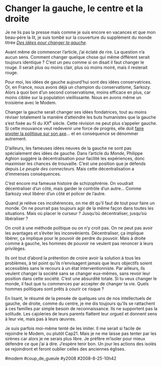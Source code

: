 # Changer la gauche, le centre et la droite

Je ne lis pas la presse mais comme je suis encore en vacances et que mon beau-père la lit, je suis tombé sur la couverture du supplément du monde titrée [*Des idées pour changer la gauche*](http://www.lemonde.fr/le-monde-2/article/2008/08/22/gauche-des-idees-pour-une-refondation_1086950_1004868.html).

Avant même de commencer l’article, j’ai éclaté de rire. La question n’a aucun sens. Comment changer quelque chose qui même différent serait toujours identique ? C’est un peu comme si on disait il faut changer le rouge. Il serait plus ou moins clair, plus où moins moiré, mais il resterait rouge.

Pour moi, les idées de gauche aujourd’hui sont des idées conservatrices. Or, en France, nous avons déjà un champion du conservatisme, Sarkozy. Alors à quoi bon d’un second conservatisme, moins efficace en plus, car moins ciblée sur la population vieillissante. Nous en avons même un troisième avec le Modem.

Changer la gauche serait changer ses idées fondatrices, tout au moins réviser totalement la manière d’atteindre les buts humanistes que la gauche s’est fixée au fil du XX<sup>e</sup> siècle. Cette révision ne peut plus s’appeler gauche. Si cette mouvance veut redevenir une force de progrès, elle doit [faire pivoter la politique sur son axe](../../2006/11/troisieme-voie-en-image.md)… et en conséquence se dénommer autrement.

D’ailleurs, les fameuses idées neuves de la gauche ne sont pas spécialement des idées de gauche. Dans l’article du *Monde*, Philippe Aghion suggère la décentralisation pour facilité les expériences, donc maximiser les chances de trouvaille. C’est une position que je défends depuis *Le peuple des connecteurs*. Mais cette décentralisation a d’immenses conséquences.

C’est encore ma fameuse histoire de schizophrénie. On voudrait décentraliser d’un côté, mais garder le contrôle d’un autre… Comme Sarkozy veut libérer d’un côté et policer de l’autre.

Quand je relève ces incohérences, on me dit qu’il faut de tout pour faire un monde. On ne pourrait pas toujours agir de la même façon dans toutes les situations. Mais où placer le curseur ? Jusqu’où décentraliser, jusqu’où libéraliser ?

On croit à une méthode politique ou on n’y croit pas. On ne peut pas avoir les avantages et s’éviter les inconvénients. Décentraliser, ça implique libérer, ça implique pour le pouvoir de perdre du pouvoir. Mais à droite comme à gauche, les hommes de pouvoir ne veulent pas renoncer à leurs privilèges.

Ils ont tout d’abord la prétention de croire avoir la solution à tous les problèmes, à tel point qu’ils n’envisagent jamais que leurs objectifs soient accessibles sans le recours à un état interventionniste. Par ailleurs, ils veulent changer la société sans se changer eux-mêmes, sans revoir leur position dans cette société. C’est une absurdité totale. Si tu veux changer le monde, il faut que tu commences par accepter de changer ta vie. Quels hommes politiques sont prêts à courir ce risque ?

En lisant, le résumé de la pensée de quelques uns de nos intellectuels de gauche, de droite, comme du centre, je me dis toujours qu’ils se rattachent à ces familles par simple besoin de reconnaissance. Ils ne supportent pas la solitude. Les cajoleries de leurs parents flattent leur orgueil et donnent sens à leur vie, mais pas à leurs œuvres.

Je suis parfois moi-même tenté de les imiter. Il me serait si facile de rejoindre le Modem, ou plutôt Cap21. Mais je ne me laisse pas tenter par les sirènes car alors je ne serais plus libre. Je préfère m’isoler pour mieux défendre ce que j’ai à dire. J’espère tenir bon. Un jour les actions des isolés se rejoindront et feront oublier celles des anciennes églises.

#modem #coup_de_gueule #y2008 #2008-8-25-10h42
